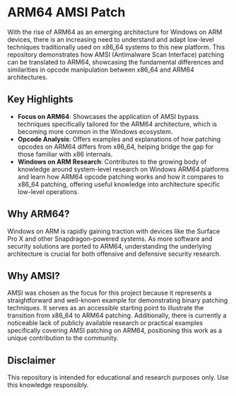 # ARM64 AMSI Patch

With the rise of ARM64 as an emerging architecture for Windows on ARM devices, there is an increasing need to understand and adapt low-level techniques traditionally used on x86_64 systems to this new platform. This repository demonstrates how AMSI (Antimalware Scan Interface) patching can be translated to ARM64, showcasing the fundamental differences and similarities in opcode manipulation between x86_64 and ARM64 architectures.

## Key Highlights
- **Focus on ARM64**: Showcases the application of AMSI bypass techniques specifically tailored for the ARM64 architecture, which is becoming more common in the Windows ecosystem.
- **Opcode Analysis**: Offers examples and explanations of how patching opcodes on ARM64 differs from x86_64, helping bridge the gap for those familiar with x86 internals.
- **Windows on ARM Research**: Contributes to the growing body of knowledge around system-level research on Windows ARM64 platforms and learn how ARM64 opcode patching works and how it compares to x86_64 patching, offering useful knowledge into architecture specific low-level operations.

## Why ARM64?
Windows on ARM is rapidly gaining traction with devices like the Surface Pro X and other Snapdragon-powered systems. As more software and security solutions are ported to ARM64, understanding the underlying architecture is crucial for both offensive and defensive security research.

## Why AMSI?
AMSI was chosen as the focus for this project because it represents a straightforward and well-known example for demonstrating binary patching techniques. It serves as an accessible starting point to illustrate the transition from x86_64 to ARM64 patching. Additionally, there is currently a noticeable lack of publicly available research or practical examples specifically covering AMSI patching on ARM64, positioning this work as a unique contribution to the community.

## Disclaimer
This repository is intended for educational and research purposes only. Use this knowledge responsibly.

